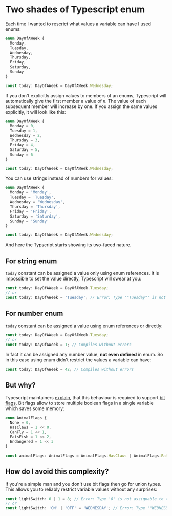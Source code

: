 # Two shades of Typescript enum

Each time I wanted to rescrict what values a variable can have I used enums:
```typescript
enum DayOfAWeek {
  Monday,
  Tuesday,
  Wednesday,
  Thursday,
  Friday,
  Saturday,
  Sunday
}

const today: DayOfAWeek = DayOfAWeek.Wednesday;
```

If you don't explicitly assign values to members of an enums, Typescript will automatically give the first member a value of `0`. The value of each subsequent member will increase by one. If you assign the same values explicitly, it will look like this:
```typescript
enum DayOfAWeek {
  Monday = 0,
  Tuesday = 1,
  Wednesday = 2,
  Thursday = 3,
  Friday = 4,
  Saturday = 5,
  Sunday = 6
}

const today: DayOfAWeek = DayOfAWeek.Wednesday;
```

You can use strings instead of numbers for values:
```typescript
enum DayOfAWeek {
  Monday = 'Monday',
  Tuesday = 'Tuesday',
  Wednesday = 'Wednesday',
  Thursday = 'Thursday',
  Friday = 'Friday',
  Saturday = 'Saturday',
  Sunday = 'Sunday'
}

const today: DayOfAWeek = DayOfAWeek.Wednesday;
```

And here the Typscript starts showing its two-faced nature.

## For string enum

`today` constant can be assigned a value only using enum references. It is impossible to set the value directly, Typescript will swear at you:
```typescript
const today: DayOfAWeek = DayOfAWeek.Tuesday;
// or
const today: DayOfAWeek = 'Tuesday'; // Error: Type '"Tuesday"' is not assignable to type 'DayOfAWeek'.
```

## For number enum

`today` constant can be assigned a value using enum references or directly:
```typescript
const today: DayOfAWeek = DayOfAWeek.Tuesday;
// or
const today: DayOfAWeek = 1; // Compiles without errors
```

In fact it can be assigned any number value, **not even defined** in enum. So in this case using enum didn't restrict the values a variable can have:
```typescript
const today: DayOfAWeek = 42; // Compiles without errors
```

## But why?

Typescript maintainers [explain](https://github.com/Microsoft/TypeScript/issues/17734), that this behaviour is required to support [bit flags](https://basarat.gitbooks.io/typescript/docs/enums.html#number-enums-as-flags). Bit flags allow to store multiple boolean flags in a single variable which saves some memory:
```typescript
enum AnimalFlags {
  None = 0,
  HasClaws = 1 << 0,
  CanFly = 1 << 1,
  EatsFish = 1 << 2,
  Endangered = 1 << 3
}

const animalFlags: AnimalFlags = AnimalFlags.HasClaws | AnimalFlags.EatsFish; // an animal has claws and it eats fish
```

## How do I avoid this complexity?

If you're a simple man and you don't use bit flags then go for union types. This allows you to reliably restrict variable values without any surprises:
```typescript
const lightSwitch: 0 | 1 = 8; // Error: Type '8' is not assignable to type '0 | 1'.
// or
const lightSwitch: 'ON' | 'OFF' = 'WEDNESDAY'; // Error: Type '"WEDNESDAY"' is not assignable to type '"ON" | "OFF"'.
```

